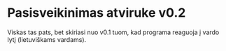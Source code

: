 # Pasisveikinimas atviruke v0.2
Viskas tas pats, bet skiriasi nuo v0.1 tuom, kad programa reaguoja į vardo lytį (lietuviškams vardams).
